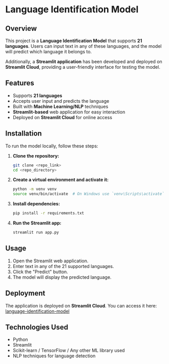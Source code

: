 # Language Identification Model

## Overview
This project is a **Language Identification Model** that supports **21 languages**. Users can input text in any of these languages, and the model will predict which language it belongs to.

Additionally, a **Streamlit application** has been developed and deployed on **Streamlit Cloud**, providing a user-friendly interface for testing the model.

## Features
- Supports **21 languages**
- Accepts user input and predicts the language
- Built with **Machine Learning/NLP** techniques
- **Streamlit-based** web application for easy interaction
- Deployed on **Streamlit Cloud** for online access

## Installation
To run the model locally, follow these steps:

1. **Clone the repository:**
   ```sh
   git clone <repo_link>
   cd <repo_directory>
   ```

2. **Create a virtual environment and activate it:**
   ```sh
   python -m venv venv
   source venv/bin/activate  # On Windows use `venv\Scripts\activate`
   ```

3. **Install dependencies:**
   ```sh
   pip install -r requirements.txt
   ```

4. **Run the Streamlit app:**
   ```sh
   streamlit run app.py
   ```

## Usage
1. Open the Streamlit web application.
2. Enter text in any of the 21 supported languages.
3. Click the "Predict" button.
4. The model will display the predicted language.

## Deployment
The application is deployed on **Streamlit Cloud**. You can access it here: [language-identification-model](<https://language-identification-model.streamlit.app/>)

## Technologies Used
- Python
- Streamlit
- Scikit-learn / TensorFlow / Any other ML library used
- NLP techniques for language detection
